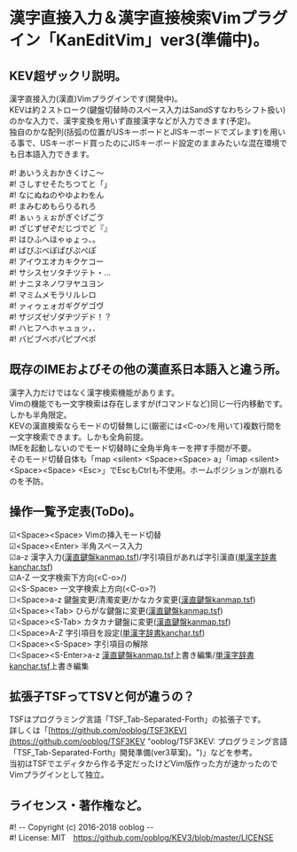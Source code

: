 # 漢字直接入力＆漢字直接検索Vimプラグイン「KanEditVim」ver3(準備中)。


## KEV超ザックリ説明。

漢字直接入力(漢直)Vimプラグインです(開発中)。  
KEVは約２ストローク(鍵盤切替時のスペース入力はSandSすなわちシフト扱い)のかな入力で、漢字変換を用いず直接漢字などが入力できます(予定)。  
独自のかな配列(括弧の位置がUSキーボードとJISキーボードでズレます)を用いる事で、USキーボード買ったのにJISキーボード設定のままみたいな混在環境でも日本語入力できます。  

&#35;!	あいうえおかきくけこ〜  
&#35;!	さしすせそたちつてと「」  
&#35;!	なにぬねのやゆよわをん  
&#35;!	まみむめもらりるれろ  
&#35;!	ぁぃぅぇぉがぎぐげごゔ  
&#35;!	ざじずぜぞだじづでど『』  
&#35;!	はひふへほゃゅょっ、。  
&#35;!	ばびぶべぼぱぴぷぺぽ  
&#35;!	アイウエオカキクケコー  
&#35;!	サシスセソタチツテト・…  
&#35;!	ナニヌネノワヲヤユヨン  
&#35;!	マミムメモラリルレロ  
&#35;!	ァィゥェォガギグゲゴヴ  
&#35;!	ザジズゼゾダヂヅデド！？  
&#35;!	ハヒフヘホャュョッ，．  
&#35;!	バビブベボパピプペポ  


## 既存のIMEおよびその他の漢直系日本語入と違う所。

漢字入力だけではなく漢字検索機能があります。  
Vimの機能でも一文字検索は存在しますが(fコマンドなど)同じ一行内移動です。しかも半角限定。  
KEVの漢直検索ならモードの切替無しに(厳密には&lt;C-o&gt;/を用いて)複数行間を一文字検索できます。しかも全角前提。  
IMEを起動しないのでモード切替時に全角半角キーを押す手間が不要。  
そのモード切替自体も「map &lt;silent&gt; &lt;Space&gt;&lt;Space&gt; a」「imap &lt;silent&gt; &lt;Space&gt;&lt;Space&gt; &lt;Esc&gt;」でEscもCtrlも不使用。ホームポジションが崩れるのを予防。  


## 操作一覧予定表(ToDo)。

☑&lt;Space&gt;&lt;Space&gt;	Vimの挿入モード切替  
☑&lt;Space&gt;&lt;Enter&gt;	半角スペース入力  
☑a-z	漢字入力([漢直鍵盤kanmap.tsf](https://github.com/ooblog/KEV3/blob/master/autoload/KEV3_kanmap.tsf "KEV3/KEV3_kanmap.tsf at master · ooblog/KEV3"))/字引項目があれば字引漢直([単漢字辞書kanchar.tsf](https://github.com/ooblog/KEV3/blob/master/autoload/KEV3_kanchar..tsf "KEV3/KEV3_kanchar..tsf at master · ooblog/KEV3"))  
☑A-Z	一文字検索下方向(&lt;C-o&gt;/)  
☑&lt;S-Space&gt;	一文字検索上方向(&lt;C-o&gt;?)  
☐&lt;Space&gt;a-z	鍵盤変更/清濁変更/かなカタ変更([漢直鍵盤kanmap.tsf](https://github.com/ooblog/KEV3/blob/master/autoload/KEV3_kanmap.tsf "KEV3/KEV3_kanmap.tsf at master · ooblog/KEV3"))  
☑&lt;Space&gt;&lt;Tab&gt;	ひらがな鍵盤に変更([漢直鍵盤kanmap.tsf](https://github.com/ooblog/KEV3/blob/master/autoload/KEV3_kanmap.tsf "KEV3/KEV3_kanmap.tsf at master · ooblog/KEV3"))  
☑&lt;Space&gt;&lt;S-Tab&gt;	カタカナ鍵盤に変更([漢直鍵盤kanmap.tsf](https://github.com/ooblog/KEV3/blob/master/autoload/KEV3_kanmap.tsf "KEV3/KEV3_kanmap.tsf at master · ooblog/KEV3"))  
☐&lt;Space&gt;A-Z	字引項目を設定([単漢字辞書kanchar.tsf](https://github.com/ooblog/KEV3/blob/master/autoload/KEV3_kanchar..tsf "KEV3/KEV3_kanchar..tsf at master · ooblog/KEV3"))  
☐&lt;Space&gt;&lt;S-Space&gt;	字引項目の解除  
☐&lt;Space&gt;&lt;S-Enter&gt;a-z		[漢直鍵盤kanmap.tsf](https://github.com/ooblog/KEV3/blob/master/autoload/KEV3_kanmap.tsf "KEV3/KEV3_kanmap.tsf at master · ooblog/KEV3")上書き編集/[単漢字辞書kanchar.tsf](https://github.com/ooblog/KEV3/blob/master/autoload/KEV3_kanchar..tsf "KEV3/KEV3_kanchar..tsf at master · ooblog/KEV3")上書き編集  


## 拡張子TSFってTSVと何が違うの？

TSFはプログラミング言語「TSF_Tab-Separated-Forth」の拡張子です。  
詳しくは「[https://github.com/ooblog/TSF3KEV](https://github.com/ooblog/TSF3KEV "ooblog/TSF3KEV: プログラミング言語「TSF_Tab-Separated-Forth」開発準備(ver3草案)。")」などを参考。  
当初はTSFでエディタから作る予定だったけどVim版作った方が速かったのでVimプラグインとして独立。  


## ライセンス・著作権など。

&#35;! -- Copyright (c) 2016-2018 ooblog --  
&#35;! License: MIT　https://github.com/ooblog/KEV3/blob/master/LICENSE  
